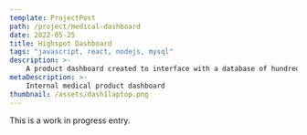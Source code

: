 ```yaml
---
template: ProjectPost
path: /project/medical-dashboard
date: 2022-05-25
title: Highspot Dashboard
tags: "javascript, react, nodejs, mysql"
description: >-
    A product dashboard created to interface with a database of hundreds of medical devices, with sorting and searching capbilities. This was a fullstack project with a NodeJS backend and a MySQL database. Created for a national healthcare corporation.
metaDescription: >-
    Internal medical product dashboard
thumbnail: /assets/dash1laptop.png
---
```


This is a work in progress entry.
